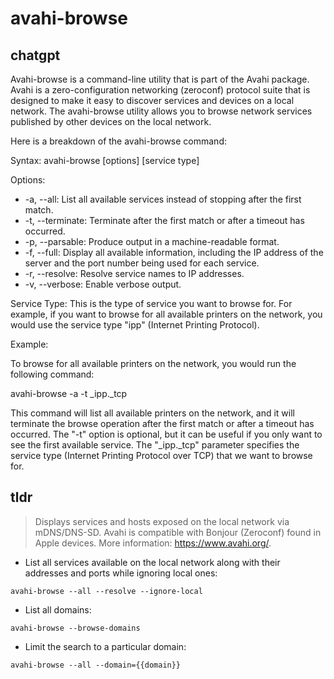 # avahi-browse 
## chatgpt 
Avahi-browse is a command-line utility that is part of the Avahi package. Avahi is a zero-configuration networking (zeroconf) protocol suite that is designed to make it easy to discover services and devices on a local network. The avahi-browse utility allows you to browse network services published by other devices on the local network.

Here is a breakdown of the avahi-browse command:

Syntax: avahi-browse [options] [service type]

Options:

- -a, --all: List all available services instead of stopping after the first match.
- -t, --terminate: Terminate after the first match or after a timeout has occurred.
- -p, --parsable: Produce output in a machine-readable format.
- -f, --full: Display all available information, including the IP address of the server and the port number being used for each service.
- -r, --resolve: Resolve service names to IP addresses.
- -v, --verbose: Enable verbose output.

Service Type: This is the type of service you want to browse for. For example, if you want to browse for all available printers on the network, you would use the service type "ipp" (Internet Printing Protocol).

Example:

To browse for all available printers on the network, you would run the following command:

avahi-browse -a -t _ipp._tcp

This command will list all available printers on the network, and it will terminate the browse operation after the first match or after a timeout has occurred. The "-t" option is optional, but it can be useful if you only want to see the first available service. The "_ipp._tcp" parameter specifies the service type (Internet Printing Protocol over TCP) that we want to browse for. 

## tldr 
 
> Displays services and hosts exposed on the local network via mDNS/DNS-SD.
> Avahi is compatible with Bonjour (Zeroconf) found in Apple devices.
> More information: <https://www.avahi.org/>.

- List all services available on the local network along with their addresses and ports while ignoring local ones:

`avahi-browse --all --resolve --ignore-local`

- List all domains:

`avahi-browse --browse-domains`

- Limit the search to a particular domain:

`avahi-browse --all --domain={{domain}}`
